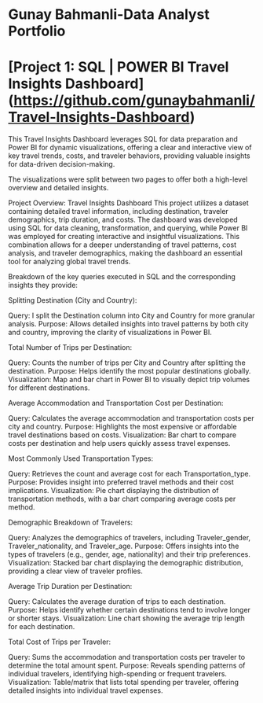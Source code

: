 # Gunay Bahmanli-Data Analyst Portfolio
# [Project 1: SQL | POWER BI Travel Insights Dashboard] (https://github.com/gunaybahmanli/Travel-Insights-Dashboard)

This Travel Insights Dashboard leverages SQL for data preparation and Power BI for dynamic visualizations, offering a clear and interactive view of key travel trends, costs, and traveler behaviors, providing valuable insights for data-driven decision-making.

The visualizations were split between two pages to offer both a high-level overview and detailed insights.

Project Overview: Travel Insights Dashboard
This project utilizes a dataset containing detailed travel information, including destination, traveler demographics, trip duration, and costs. The dashboard was developed using SQL for data cleaning, transformation, and querying, while Power BI was employed for creating interactive and insightful visualizations. This combination allows for a deeper understanding of travel patterns, cost analysis, and traveler demographics, making the dashboard an essential tool for analyzing global travel trends.

Breakdown of the key queries executed in SQL and the corresponding insights they provide:

Splitting Destination (City and Country):

Query: I split the Destination column into City and Country for more granular analysis.
Purpose: Allows detailed insights into travel patterns by both city and country, improving the clarity of visualizations in Power BI.

Total Number of Trips per Destination:

Query: Counts the number of trips per City and Country after splitting the destination.
Purpose: Helps identify the most popular destinations globally.
Visualization: Map and bar chart in Power BI to visually depict trip volumes for different destinations.

Average Accommodation and Transportation Cost per Destination:

Query: Calculates the average accommodation and transportation costs per city and country.
Purpose: Highlights the most expensive or affordable travel destinations based on costs.
Visualization: Bar chart to compare costs per destination and help users quickly assess travel expenses.

Most Commonly Used Transportation Types:

Query: Retrieves the count and average cost for each Transportation_type.
Purpose: Provides insight into preferred travel methods and their cost implications.
Visualization: Pie chart displaying the distribution of transportation methods, with a bar chart comparing average costs per method.

Demographic Breakdown of Travelers:

Query: Analyzes the demographics of travelers, including Traveler_gender, Traveler_nationality, and Traveler_age.
Purpose: Offers insights into the types of travelers (e.g., gender, age, nationality) and their trip preferences.
Visualization: Stacked bar chart displaying the demographic distribution, providing a clear view of traveler profiles.

Average Trip Duration per Destination:

Query: Calculates the average duration of trips to each destination.
Purpose: Helps identify whether certain destinations tend to involve longer or shorter stays.
Visualization: Line chart showing the average trip length for each destination.

Total Cost of Trips per Traveler:

Query: Sums the accommodation and transportation costs per traveler to determine the total amount spent.
Purpose: Reveals spending patterns of individual travelers, identifying high-spending or frequent travelers.
Visualization: Table/matrix that lists total spending per traveler, offering detailed insights into individual travel expenses.
